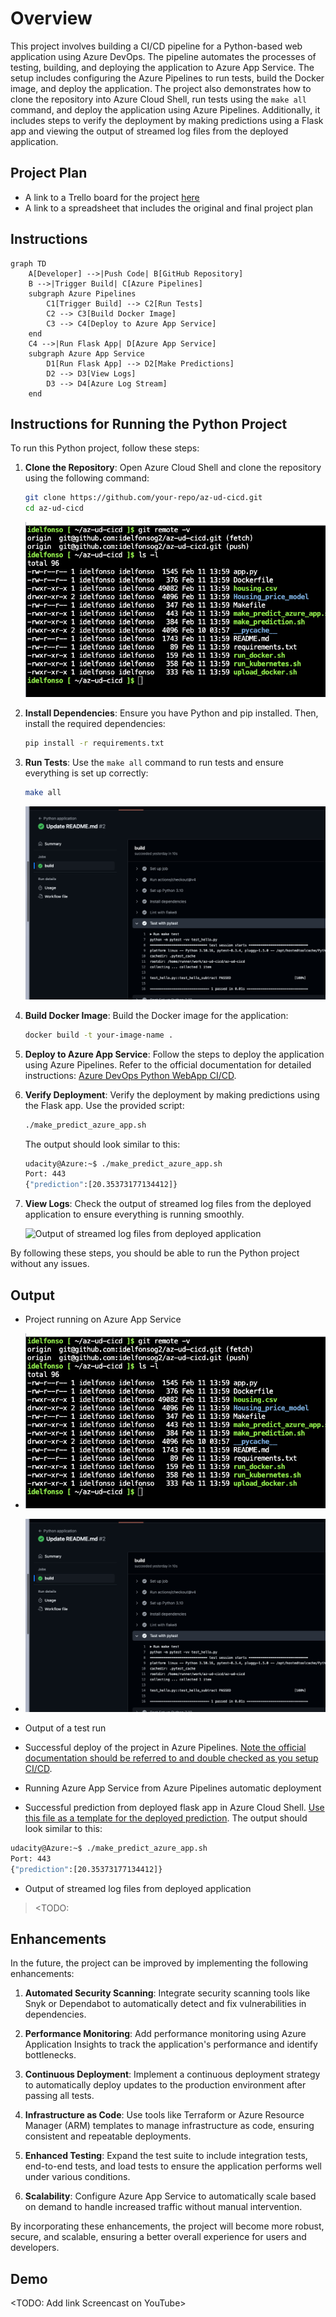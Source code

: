 # Overview

This project involves building a CI/CD pipeline for a Python-based web application using Azure DevOps. The pipeline automates the processes of testing, building, and deploying the application to Azure App Service. The setup includes configuring the Azure Pipelines to run tests, build the Docker image, and deploy the application. The project also demonstrates how to clone the repository into Azure Cloud Shell, run tests using the `make all` command, and deploy the application using Azure Pipelines. Additionally, it includes steps to verify the deployment by making predictions using a Flask app and viewing the output of streamed log files from the deployed application.

## Project Plan

* A link to a Trello board for the project [here](https://trello.com/invite/b/67ab66df8b534de2cfe3fdd9/ATTI1d97d485177741a8f0993e19ee9af8ee3956455D/building-a-ci-cd-pipeline)
* A link to a spreadsheet that includes the original and final project plan

## Instructions

```mermaid
graph TD
    A[Developer] -->|Push Code| B[GitHub Repository]
    B -->|Trigger Build| C[Azure Pipelines]
    subgraph Azure Pipelines
        C1[Trigger Build] --> C2[Run Tests]
        C2 --> C3[Build Docker Image]
        C3 --> C4[Deploy to Azure App Service]
    end
    C4 -->|Run Flask App| D[Azure App Service]
    subgraph Azure App Service
        D1[Run Flask App] --> D2[Make Predictions]
        D2 --> D3[View Logs]
        D3 --> D4[Azure Log Stream]
    end
```

## Instructions for Running the Python Project

To run this Python project, follow these steps:

1. **Clone the Repository**:
    Open Azure Cloud Shell and clone the repository using the following command:

    ```bash
    git clone https://github.com/your-repo/az-ud-cicd.git
    cd az-ud-cicd
    ```

    ![Project cloned into Azure Cloud Shell](git_clone.png)

2. **Install Dependencies**:
    Ensure you have Python and pip installed. Then, install the required dependencies:

    ```bash
    pip install -r requirements.txt
    ```

3. **Run Tests**:
    Use the `make all` command to run tests and ensure everything is set up correctly:

    ```bash
    make all
    ```

    ![Passing tests that are displayed after running the `make all` command from the `Makefile`](py_tests.png)

4. **Build Docker Image**:
    Build the Docker image for the application:

    ```bash
    docker build -t your-image-name .
    ```

5. **Deploy to Azure App Service**:
    Follow the steps to deploy the application using Azure Pipelines. Refer to the official documentation for detailed instructions:
    [Azure DevOps Python WebApp CI/CD](https://docs.microsoft.com/en-us/azure/devops/pipelines/ecosystems/python-webapp?view=azure-devops).

6. **Verify Deployment**:
    Verify the deployment by making predictions using the Flask app. Use the provided script:

    ```bash
    ./make_predict_azure_app.sh
    ```

    The output should look similar to this:

    ```bash
    udacity@Azure:~$ ./make_predict_azure_app.sh
    Port: 443
    {"prediction":[20.35373177134412]}
    ```

7. **View Logs**:
    Check the output of streamed log files from the deployed application to ensure everything is running smoothly.

    ![Output of streamed log files from deployed application](log_files.png)

By following these steps, you should be able to run the Python project without any issues.

## Output

* Project running on Azure App Service

* ![Project cloned into Azure Cloud Shell](git_clone.png)

* ![Passing tests that are displayed after running the `make all` command from the `Makefile`](py_tests.png)

* Output of a test run

* Successful deploy of the project in Azure Pipelines.  [Note the official documentation should be referred to and double checked as you setup CI/CD](https://docs.microsoft.com/en-us/azure/devops/pipelines/ecosystems/python-webapp?view=azure-devops).

* Running Azure App Service from Azure Pipelines automatic deployment

* Successful prediction from deployed flask app in Azure Cloud Shell.  [Use this file as a template for the deployed prediction](https://github.com/udacity/nd082-Azure-Cloud-DevOps-Starter-Code/blob/master/C2-AgileDevelopmentwithAzure/project/starter_files/flask-sklearn/make_predict_azure_app.sh).
The output should look similar to this:

```bash
udacity@Azure:~$ ./make_predict_azure_app.sh
Port: 443
{"prediction":[20.35373177134412]}
```

* Output of streamed log files from deployed application

> <TODO: 

## Enhancements

In the future, the project can be improved by implementing the following enhancements:

1. **Automated Security Scanning**:
    Integrate security scanning tools like Snyk or Dependabot to automatically detect and fix vulnerabilities in dependencies.

2. **Performance Monitoring**:
    Add performance monitoring using Azure Application Insights to track the application's performance and identify bottlenecks.

3. **Continuous Deployment**:
    Implement a continuous deployment strategy to automatically deploy updates to the production environment after passing all tests.

4. **Infrastructure as Code**:
    Use tools like Terraform or Azure Resource Manager (ARM) templates to manage infrastructure as code, ensuring consistent and repeatable deployments.

5. **Enhanced Testing**:
    Expand the test suite to include integration tests, end-to-end tests, and load tests to ensure the application performs well under various conditions.

6. **Scalability**:
    Configure Azure App Service to automatically scale based on demand to handle increased traffic without manual intervention.

By incorporating these enhancements, the project will become more robust, secure, and scalable, ensuring a better overall experience for users and developers.

## Demo 

<TODO: Add link Screencast on YouTube>
